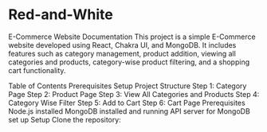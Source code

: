 # Red-and-White


E-Commerce Website Documentation This project is a simple E-Commerce website developed using React, Chakra UI, and MongoDB. It includes features such as category management, product addition, viewing all categories and products, category-wise product filtering, and a shopping cart functionality.

Table of Contents Prerequisites Setup Project Structure Step 1: Category Page Step 2: Product Page Step 3: View All Categories and Products Step 4: Category Wise Filter Step 5: Add to Cart Step 6: Cart Page Prerequisites Node.js installed MongoDB installed and running API server for MongoDB set up Setup Clone the repository:
